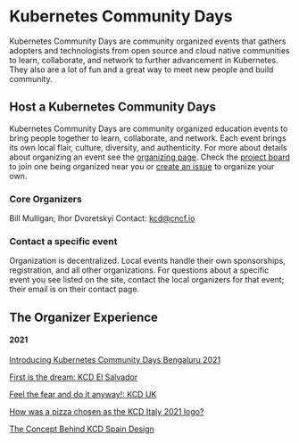 # Kubernetes Community Days

Kubernetes Community Days are community organized events that gathers adopters and technologists from open source and cloud native communities to learn, collaborate, and network to further advancement in Kubernetes. They also are a lot of fun and a great way to meet new people and build community.

## Host a Kubernetes Community Days 

Kubernetes Community Days are community organized education events to bring people together to learn, collaborate, and network. Each event brings its own local flair, culture, diversity, and authenticity. For more about details about organizing an event see the [organizing page](https://github.com/cncf/kubernetes-community-days/blob/master/content/organizing.md). Check the [project board](https://github.com/cncf/kubernetes-community-days/projects/2) to join one being organized near you or [create an issue](https://github.com/cncf/kubernetes-community-days/issues/new?assignees=xmulligan&labels=newevent&template=host.md) to organize your own.

### Core Organizers

Bill Mulligan, Ihor Dvoretskyi
Contact: kcd@cncf.io

### Contact a specific event

Organization is decentralized. Local events handle their own sponsorships, registration, and all other organizations. For questions about a specific event you see listed on the site, contact the local organizers for that event; their email is on their contact page.

## The Organizer Experience  

#### 2021
[Introducing Kubernetes Community Days Bengaluru 2021](https://www.cncf.io/blog/2021/06/09/introducing-kubernetes-community-days-bengaluru-2021/)

[First is the dream: KCD El Salvador](https://www.cncf.io/blog/2021/09/20/first-is-the-dream/)

[Feel the fear and do it anyway!: KCD UK](https://www.cncf.io/blog/2021/10/28/feel-the-fear-and-do-it-anyway/)

[How was a pizza chosen as the KCD Italy 2021 logo?](https://www.cncf.io/blog/2021/10/04/how-was-a-pizza-chosen-as-the-kcd-italy-2021-logo/)

[The Concept Behind KCD Spain Design](https://al-tudela.medium.com/the-concept-behind-kcd-spain-design-75da7bef9673)




